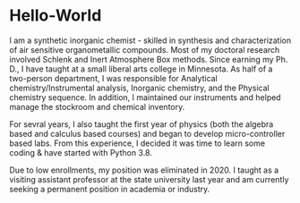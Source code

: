 # Hello-World
I am a synthetic inorganic chemist - skilled in synthesis and characterization of air sensitive organometallic 
compounds.  Most of my doctoral research involved Schlenk and Inert Atmosphere Box methods.  Since earning
my Ph. D., I have taught at a small liberal arts college in Minnesota.  As half of a two-person department, 
I was responsible for Analytical chemistry/Instrumental analysis, Inorganic chemistry, and the Physical
chemistry sequence.  In addition, I maintained our instruments and helped manage the stockroom and chemical
inventory.

For sevral years, I also taught the first year of physics (both the algebra based and calculus based courses) 
and began to develop micro-controller based labs.  From this experience, I decided it was time to learn
some coding & have started with Python 3.8.

Due to low enrollments, my position was eliminated in 2020.  I taught as a visiting assistant professor at the 
state university last year and am currently seeking a permanent position in academia or industry.
